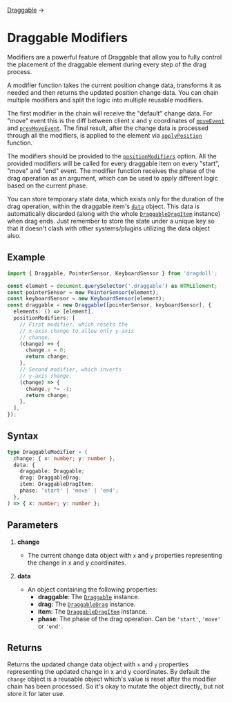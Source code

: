 [Draggable](/docs/draggable) →

# Draggable Modifiers

Modifiers are a powerful feature of Draggable that allow you to fully control the placement of the draggable element during every step of the drag process.

A modifier function takes the current position change data, transforms it as needed and then returns the updated position change data. You can chain multiple modifiers and split the logic into multiple reusable modifiers.

The first modifier in the chain will receive the "default" change data. For "move" event this is the diff between client x and y coordinates of [`moveEvent`](/docs/draggable-drag#moveevent) and [`prevMoveEvent`](/docs/draggable-drag#prevmoveevent). The final result, after the change data is processed through all the modifiers, is applied to the element via [`applyPosition`](/docs/draggable#applyposition) function.

The modifiers should be provided to the [`positionModifiers`](/docs/draggable#positionmodifiers) option. All the provided modifiers will be called for every draggable item on every "start", "move" and "end" event. The modifier function receives the phase of the drag operation as an argument, which can be used to apply different logic based on the current phase.

You can store temporary state data, which exists only for the duration of the drag operation, within the draggable item's [`data`](/docs/draggable-drag-item#data) object. This data is automatically discarded (along with the whole [`DraggableDragItem`](/docs/draggable-drag-item) instance) when drag ends. Just remember to store the state under a unique key so that it doesn't clash with other systems/plugins utilizing the data object also.

## Example

```ts
import { Draggable, PointerSensor, KeyboardSensor } from 'dragdoll';

const element = document.querySelector('.draggable') as HTMLElement;
const pointerSensor = new PointerSensor(element);
const keyboardSensor = new KeyboardSensor(element);
const draggable = new Draggable([pointerSensor, keyboardSensor], {
  elements: () => [element],
  positionModifiers: [
    // First modifier, which resets the
    // x-axis change to allow only y-axis
    // change.
    (change) => {
      change.x = 0;
      return change;
    },
    // Second modifier, which inverts
    // y-axis change.
    (change) => {
      change.y *= -1;
      return change;
    },
  ],
});
```

## Syntax

```ts
type DraggableModifier = (
  change: { x: number; y: number },
  data: {
    draggable: Draggable;
    drag: DraggableDrag;
    item: DraggableDragItem;
    phase: 'start' | 'move' | 'end';
  },
) => { x: number; y: number };
```

## Parameters

1. **change**

   - The current change data object with `x` and `y` properties representing the change in x and y coordinates.

2. **data**

   - An object containing the following properties:
     - **draggable**: The [`Draggable`](/docs/draggable) instance.
     - **drag**: The [`DraggableDrag`](/docs/draggable-drag) instance.
     - **item**: The [`DraggableDragItem`](/docs/draggable-drag-item) instance.
     - **phase**: The phase of the drag operation. Can be `'start'`, `'move'` or `'end'`.

## Returns

Returns the updated change data object with `x` and `y` properties representing the updated change in x and y coordinates. By default the `change` object is a reusable object which's value is reset after the modifier chain has been processed. So it's okay to mutate the object directly, but not store it for later use.
